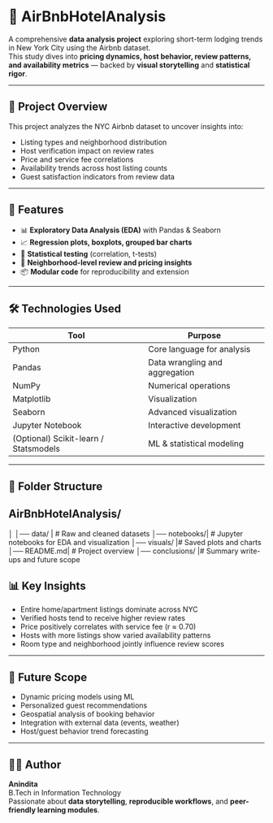# 🏨 AirBnbHotelAnalysis

A comprehensive **data analysis project** exploring short-term lodging trends in New York City using the Airbnb dataset.  
This study dives into **pricing dynamics, host behavior, review patterns, and availability metrics** — backed by **visual storytelling** and **statistical rigor**.

---

## 📌 Project Overview
This project analyzes the NYC Airbnb dataset to uncover insights into:

- Listing types and neighborhood distribution  
- Host verification impact on review rates  
- Price and service fee correlations  
- Availability trends across host listing counts  
- Guest satisfaction indicators from review data  

---

## 🚀 Features
- 📊 **Exploratory Data Analysis (EDA)** with Pandas & Seaborn  
- 📈 **Regression plots, boxplots, grouped bar charts**  
- 🧮 **Statistical testing** (correlation, t-tests)  
- 📍 **Neighborhood-level review and pricing insights**  
- 📦 **Modular code** for reproducibility and extension  

---

## 🛠️ Technologies Used
| Tool            | Purpose                              |
|-----------------|--------------------------------------|
| Python          | Core language for analysis           |
| Pandas          | Data wrangling and aggregation       |
| NumPy           | Numerical operations                 |
| Matplotlib      | Visualization                        |
| Seaborn         | Advanced visualization               |
| Jupyter Notebook| Interactive development              |
| (Optional) Scikit-learn / Statsmodels | ML & statistical modeling |

---

## 📁 Folder Structure
## AirBnbHotelAnalysis/
│
│── data/ | # Raw and cleaned datasets
│── notebooks/| # Jupyter notebooks for EDA and visualization
│── visuals/ |# Saved plots and charts
│── README.md| # Project overview
│── conclusions/ |# Summary write-ups and future scope

## 📊 Key Insights
- Entire home/apartment listings dominate across NYC  
- Verified hosts tend to receive higher review rates  
- Price positively correlates with service fee (r ≈ 0.70)  
- Hosts with more listings show varied availability patterns  
- Room type and neighborhood jointly influence review scores  

---

## 🔮 Future Scope
- Dynamic pricing models using ML  
- Personalized guest recommendations  
- Geospatial analysis of booking behavior  
- Integration with external data (events, weather)  
- Host/guest behavior trend forecasting  

---

## 🙋‍♀️ Author
**Anindita**  
B.Tech in Information Technology  
Passionate about **data storytelling**, **reproducible workflows**, and **peer-friendly learning modules**.
